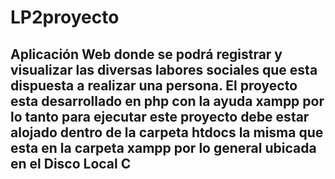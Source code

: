 # LP2proyecto

## Aplicación Web donde se podrá registrar y visualizar las diversas labores sociales que esta dispuesta a realizar una persona. El proyecto esta desarrollado en php con la ayuda xampp por lo tanto para ejecutar este proyecto debe estar alojado dentro de la carpeta htdocs la misma que esta en la carpeta xampp por lo general ubicada en el Disco Local C